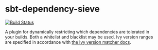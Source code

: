 # sbt-dependency-sieve

[![Build Status](https://travis.oncue.verizon.net/iptv/sbt-dependency-sieve.svg?token=Lp2ZVD96vfT8T599xRfV)](https://travis.oncue.verizon.net/iptv/sbt-dependency-sieve)

A plugin for dynamically restricting which dependencies are tolerated in your builds. Both a whitelist and blacklist may be used. Ivy version ranges are specified in accordance with [the Ivy version matcher docs](http://ant.apache.org/ivy/history/2.1.0/settings/version-matchers.html).

